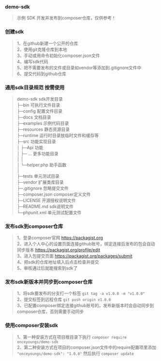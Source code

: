 ### demo-sdk
>示例 SDK 开发并发布到composer仓库，仅供参考！  

### 创建sdk
>1、在github新建一个公开的仓库  
2、使用git克隆仓库到本地  
3、手动或用命令初始化composer.json文件  
4、编写sdk代码  
5、把不需要发布的文件或目录如vendor等添加到.gitignore文件中  
6、提交代码到github仓库

### 通用sdk目录规范 按需使用
>demo-sdk         sdk开发目录  
├─bin             可执行文件目录  
├─config          配置文件目录  
├─docs            文档目录  
├─examples        示例代码目录  
├─resources       静态资源目录  
├─runtime         运行时目录放临时文件和缓存等  
├─src             功能实现目录  
│  ├─Api          功能   
│  ├─ ...         更多功能目录  
│  │  
│  └─helper.php   助手函数  
│  
├─tests           单元测试目录  
├─vendor          扩展类库目录  
├─.gitignore      忽略提交文件  
├─composer.json   composer定义文件  
├─LICENSE         开源授权说明文件  
├─README.md       sdk说明文件  
└─phpunit.xml     单元测试配置文件

### 发布sdk到composer仓库
> 1、登录composer官网 https://packagist.org  
2、进入个人中心的设置页面连接github账号，绑定连接后发布的包会自动同步版本 https://packagist.org/profile/edit  
3、进入包提交页面 https://packagist.org/packages/submit  
4、把sdk的仓库地址填入后点击检查并提交  
5、审核通过后就能搜索到sdk了

### 发布sdk新版本并同步到composer仓库
>1、将sdk要发布的分支打一个标签 `git tag -a v1.0.0 -m "v1.0.0"`  
2、提交标签到远程仓库 `git push origin v1.0.0`  
3、已配置composer绑定连接github账号的，发布新版本时会自动同步到composer仓库，否则需要手动同步

### 使用composer安装sdk
>1、第一种安装方式在项目根目录下执行 `composer require onceyoungs/demo-sdk`  
2、第二种安装方式在项目的composer.json文件中的require配置项里添加 `"onceyoungs/demo-sdk": "1.0.0"` 然后执行 `composer update`